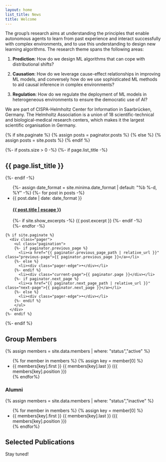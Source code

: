 ```yaml
---
layout: home
list_title: News
title: Welcome
---
```


The group’s research aims at understanding the principles that enable autonomous agents to learn from past experience and interact successfully with complex environments, and to use this understanding to design new learning algorithms. The research theme spans the following areas:

1. **Prediction**: How do we design ML algorithms that can cope with distributional shifts? 

2. **Causation**: How do we leverage cause-effect relationships in improving ML models, and conversely how do we use sophisticated ML methods to aid causal inference in complex environments? 

3. **Regulation**: How do we regulate the deployment of ML models in heterogeneous environments to ensure the democratic use of AI? 

We are part of CISPA-Helmholtz Center for Information in Saarbrücken, Germany. The Helmholtz Association is a union of 18 scientific-technical and biological-medical research centers, which makes it the largest scientific organisation in Germany.

  {% if site.paginate %}
    {% assign posts = paginator.posts %}
  {% else %}
    {% assign posts = site.posts %}
  {% endif %}


  {%- if posts.size > 0 -%}
    {%- if page.list_title -%}
      <h2 class="post-list-heading">{{ page.list_title }}</h2>
    {%- endif -%}
    <ul class="post-list">
      {%- assign date_format = site.minima.date_format | default: "%b %-d, %Y" -%}
      {%- for post in posts -%}
      <li>
        <span class="post-meta">{{ post.date | date: date_format }}</span>
        <h4>
          <a class="post-link" href="{{ post.url | relative_url }}">
            {{ post.title | escape }}
          </a>
        </h4>
        {%- if site.show_excerpts -%}
          {{ post.excerpt }}
        {%- endif -%}
      </li>
      {%- endfor -%}
    </ul>

    {% if site.paginate %}
      <div class="pager">
        <ul class="pagination">
        {%- if paginator.previous_page %}
          <li><a href="{{ paginator.previous_page_path | relative_url }}" class="previous-page">{{ paginator.previous_page }}</a></li>
        {%- else %}
          <li><div class="pager-edge">•</div></li>
        {%- endif %}
          <li><div class="current-page">{{ paginator.page }}</div></li>
        {%- if paginator.next_page %}
          <li><a href="{{ paginator.next_page_path | relative_url }}" class="next-page">{{ paginator.next_page }}</a></li>
        {%- else %}
          <li><div class="pager-edge">•</div></li>
        {%- endif %}
        </ul>
      </div>
    {%- endif %}
  {%- endif %}


<h2>Group Members</h2>

  {% assign members = site.data.members | where: "status","active" %}
  <ul>
    {% for member in members %}
      {% assign key = member[0] %}
      <li>
	{{ members[key].first }} {{ members[key].last }} ({{ members[key].position }})
      </li>
    {% endfor%}
  </ul>
  
<h3>Alumni</h3>


  {% assign members = site.data.members | where: "status","inactive" %}
  <ul>
    {% for member in members %}
      {% assign key = member[0] %}
      <li>
	{{ members[key].first }} {{ members[key].last }} ({{ members[key].position }})
      </li>
    {% endfor%}
  </ul>

<h2>Selected Publications</h2>

Stay tuned!

